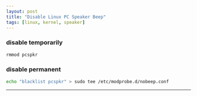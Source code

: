 ```yaml
---
layout: post
title: "Disable Linux PC Speaker Beep"
tags: [linux, kernel, speaker]
---
```


### disable temporarily
```bash
rmmod pcspkr
```

### disable permanent
```bash
echo "blacklist pcspkr" > sudo tee /etc/modprobe.d/nobeep.conf
```

---
